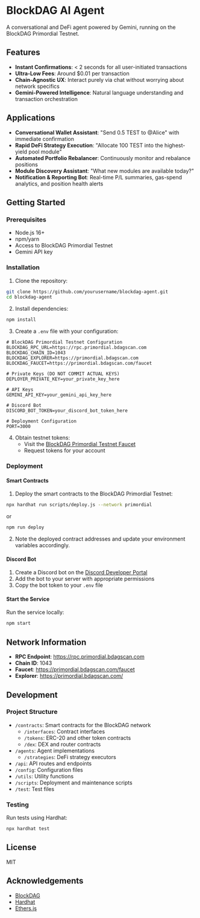 # BlockDAG AI Agent

A conversational and DeFi agent powered by Gemini, running on the BlockDAG Primordial Testnet.

## Features

- **Instant Confirmations**: < 2 seconds for all user-initiated transactions
- **Ultra-Low Fees**: Around $0.01 per transaction
- **Chain-Agnostic UX**: Interact purely via chat without worrying about network specifics
- **Gemini-Powered Intelligence**: Natural language understanding and transaction orchestration

## Applications

- **Conversational Wallet Assistant**: "Send 0.5 TEST to @Alice" with immediate confirmation
- **Rapid DeFi Strategy Execution**: "Allocate 100 TEST into the highest-yield pool module"
- **Automated Portfolio Rebalancer**: Continuously monitor and rebalance positions
- **Module Discovery Assistant**: "What new modules are available today?"
- **Notification & Reporting Bot**: Real-time P/L summaries, gas-spend analytics, and position health alerts

## Getting Started

### Prerequisites

- Node.js 16+
- npm/yarn
- Access to BlockDAG Primordial Testnet
- Gemini API key

### Installation

1. Clone the repository:
```bash
git clone https://github.com/yourusername/blockdag-agent.git
cd blockdag-agent
```

2. Install dependencies:
```bash
npm install
```

3. Create a `.env` file with your configuration:
```
# BlockDAG Primordial Testnet Configuration
BLOCKDAG_RPC_URL=https://rpc.primordial.bdagscan.com
BLOCKDAG_CHAIN_ID=1043
BLOCKDAG_EXPLORER=https://primordial.bdagscan.com
BLOCKDAG_FAUCET=https://primordial.bdagscan.com/faucet

# Private Keys (DO NOT COMMIT ACTUAL KEYS)
DEPLOYER_PRIVATE_KEY=your_private_key_here

# API Keys
GEMINI_API_KEY=your_gemini_api_key_here

# Discord Bot
DISCORD_BOT_TOKEN=your_discord_bot_token_here

# Deployment Configuration
PORT=3000
```

4. Obtain testnet tokens:
   - Visit the [BlockDAG Primordial Testnet Faucet](https://primordial.bdagscan.com/faucet)
   - Request tokens for your account

### Deployment

#### Smart Contracts

1. Deploy the smart contracts to the BlockDAG Primordial Testnet:
```bash
npx hardhat run scripts/deploy.js --network primordial
```
or 
```bash
npm run deploy
```


2. Note the deployed contract addresses and update your environment variables accordingly.

#### Discord Bot

1. Create a Discord bot on the [Discord Developer Portal](https://discord.com/developers/applications)
2. Add the bot to your server with appropriate permissions
3. Copy the bot token to your `.env` file

#### Start the Service

Run the service locally:
```bash
npm start
```

## Network Information

- **RPC Endpoint**: https://rpc.primordial.bdagscan.com
- **Chain ID**: 1043
- **Faucet**: https://primordial.bdagscan.com/faucet
- **Explorer**: https://primordial.bdagscan.com/

## Development

### Project Structure

- `/contracts`: Smart contracts for the BlockDAG network
  - `/interfaces`: Contract interfaces
  - `/tokens`: ERC-20 and other token contracts
  - `/dex`: DEX and router contracts
- `/agents`: Agent implementations
  - `/strategies`: DeFi strategy executors
- `/api`: API routes and endpoints
- `/config`: Configuration files
- `/utils`: Utility functions
- `/scripts`: Deployment and maintenance scripts
- `/test`: Test files

### Testing

Run tests using Hardhat:
```bash
npx hardhat test
```

## License

MIT

## Acknowledgements

- [BlockDAG](https://blockdag.network)
- [Hardhat](https://hardhat.org/)
- [Ethers.js](https://docs.ethers.org/)
